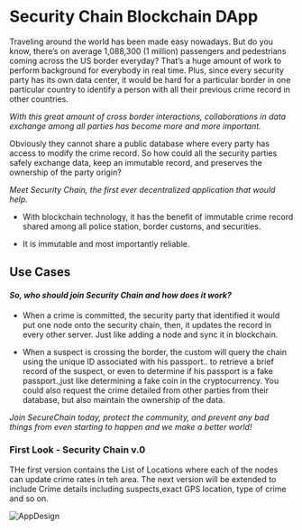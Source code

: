 # Security Chain Blockchain DApp 

Traveling around the world has been made easy nowadays. But do you know, there’s on average 1,088,300 (1 million) passengers and pedestrians coming across the US border everyday? That’s a huge amount of work to perform background for everybody in real time. Plus, since every security party has its own data center, it would be hard for a particular border in one particular country to identify a person with all their previous crime record in other countries. 

*With this great amount of cross border interactions, collaborations in data exchange among all parties has become more and more important.*

Obviously they cannot share a public database where every party has access to modify the crime record. So how could all the security parties safely exchange data, keep an immutable record, and preserves the ownership of the party origin?

*Meet Security Chain, the first ever decentralized application that would help.* 

* With blockchain technology, it has the benefit of immutable crime record shared among all police station, border customs, and securities. 

* It is immutable and most importantly reliable. 

## Use Cases 
#### *So, who should join Security Chain and how does it work?* 

* When a crime is committed, the security party that identified it would put one node onto the security chain, then, it updates the record in every other server. Just like adding a node and sync it in blockchain. 

* When a suspect is crossing the border, the custom will query the chain using the unique ID associated with his passport.. to retrieve a brief record of the suspect, or even to determine if his passport is a fake passport.,just like determining a fake coin in the cryptocurrency. You could also request the crime detailed from other parties from their database, but also maintain the ownership of the data. 

*Join SecureChain today, protect the community, and prevent any bad things from even starting to happen and we make a better world!*

### First Look - Security Chain v.0
THe first version contains the  List of Locations where each of the nodes can update crime rates in teh area. The next version will be extended to include Crime details including suspects,exact GPS location, type of crime and so on.

![AppDesign](AppDesign.JPG)



